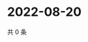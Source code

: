 # 2022-08-20

共 0 条

<!-- BEGIN WEIBO -->
<!-- 最后更新时间 Sat Aug 20 2022 15:15:13 GMT+0800 (China Standard Time) -->

<!-- END WEIBO -->
